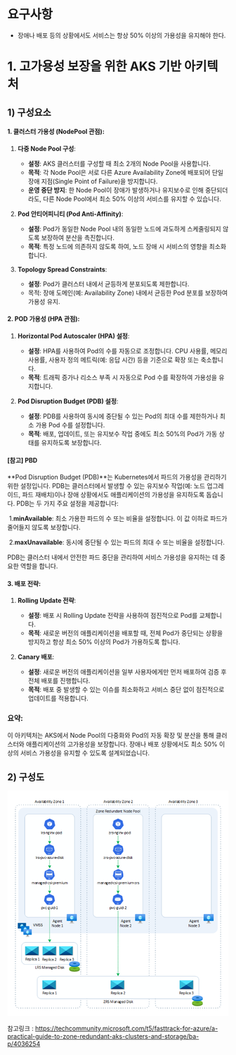 # 요구사항

* 장애나 배포 등의 상황에서도 서비스는 항상 50% 이상의 가용성을 유지해야 한다.





# 1. 고가용성 보장을 위한 AKS 기반 아키텍처

## 1) 구성요소

#### 1. **클러스터 가용성 (NodePool 관점)**:

1. **다중 Node Pool 구성**:
   - **설정**: AKS 클러스터를 구성할 때 최소 2개의 Node Pool을 사용합니다.
   - **목적**: 각 Node Pool은 서로 다른 Azure Availability Zone에 배포되어 단일 장애 지점(Single Point of Failure)을 방지합니다.
   - **운영 중단 방지**: 한 Node Pool이 장애가 발생하거나 유지보수로 인해 중단되더라도, 다른 Node Pool에서 최소 50% 이상의 서비스를 유지할 수 있습니다.

2. **Pod 안티어피니티 (Pod Anti-Affinity)**:
   - **설정**: Pod가 동일한 Node Pool 내의 동일한 노드에 과도하게 스케줄링되지 않도록 보장하여 분산을 촉진합니다.
   - **목적**: 특정 노드에 의존하지 않도록 하여, 노드 장애 시 서비스의 영향을 최소화합니다.

3. **Topology Spread Constraints**:
   * **설정**: Pod가 클러스터 내에서 균등하게 분포되도록 제한합니다.
   * 목적: 장애 도메인(예: Availability Zone) 내에서 균등한 Pod 분포를 보장하여 가용성 유지.



#### 2. **POD 가용성 (HPA 관점)**:

1. **Horizontal Pod Autoscaler (HPA) 설정**:
   - **설정**: HPA를 사용하여 Pod의 수를 자동으로 조정합니다. CPU 사용률, 메모리 사용률, 사용자 정의 메트릭(예: 응답 시간) 등을 기준으로 확장 또는 축소합니다.
   - **목적**: 트래픽 증가나 리소스 부족 시 자동으로 Pod 수를 확장하여 가용성을 유지합니다.

2. **Pod Disruption Budget (PDB) 설정**:
   - **설정**: PDB를 사용하여 동시에 중단될 수 있는 Pod의 최대 수를 제한하거나 최소 가용 Pod 수를 설정합니다.
   - **목적**: 배포, 업데이트, 또는 유지보수 작업 중에도 최소 50%의 Pod가 가동 상태를 유지하도록 보장합니다.



#### [참고] PBD

**Pod Disruption Budget (PDB)**는 Kubernetes에서 파드의 가용성을 관리하기 위한 설정입니다. PDB는 클러스터에서 발생할 수 있는 유지보수 작업(예: 노드 업그레이드, 파드 재배치)이나 장애 상황에서도 애플리케이션의 가용성을 유지하도록 돕습니다. PDB는 두 가지 주요 설정을 제공합니다:

​	1.**minAvailable**: 최소 가용한 파드의 수 또는 비율을 설정합니다. 이 값 이하로 파드가 줄어들지 않도록 보장합니다.

​	2.**maxUnavailable**: 동시에 중단될 수 있는 파드의 최대 수 또는 비율을 설정합니다.

PDB는 클러스터 내에서 안전한 파드 중단을 관리하여 서비스 가용성을 유지하는 데 중요한 역할을 합니다.





#### 3. **배포 전략**:

1. **Rolling Update 전략**:
   - **설정**: 배포 시 Rolling Update 전략을 사용하여 점진적으로 Pod를 교체합니다.
   - **목적**: 새로운 버전의 애플리케이션을 배포할 때, 전체 Pod가 중단되는 상황을 방지하고 항상 최소 50% 이상의 Pod가 가용하도록 합니다.

2. **Canary 배포**:
   - **설정**: 새로운 버전의 애플리케이션을 일부 사용자에게만 먼저 배포하여 검증 후 전체 배포를 진행합니다.
   - **목적**: 배포 중 발생할 수 있는 이슈를 최소화하고 서비스 중단 없이 점진적으로 업데이트를 적용합니다.



### 요약:

이 아키텍처는 AKS에서 Node Pool의 다중화와 Pod의 자동 확장 및 분산을 통해 클러스터와 애플리케이션의 고가용성을 보장합니다. 장애나 배포 상황에서도 최소 50% 이상의 서비스 가용성을 유지할 수 있도록 설계되었습니다.



## 2) 구성도



![thumbnail image 5 of blog post titled  	 	 	  	 	 	 				 		 			 				 						 							A Practical Guide to Zone Redundant AKS Clusters and Storage 							 						 					 			 		 	 			 	 	 	 	 	 ](./61.HA.assets/large.png)

참고링크 : https://techcommunity.microsoft.com/t5/fasttrack-for-azure/a-practical-guide-to-zone-redundant-aks-clusters-and-storage/ba-p/4036254



